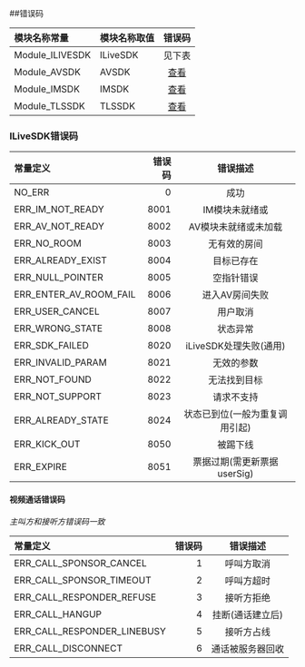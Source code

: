 ﻿##错误码


模块名称常量|模块名称取值|错误码
:--|:--|:--:
Module_ILIVESDK|ILiveSDK|见下表
Module_AVSDK|AVSDK|[查看](./avsdkErr.md)
Module_IMSDK|IMSDK|[查看](https://www.qcloud.com/doc/product/269/1671)
Module_TLSSDK|TLSSDK|[查看](http://bbs.qcloud.com/thread-8309-1-1.html)

### ILiveSDK错误码
常量定义|错误码|错误描述
:--|--:|:--:
NO_ERR                  |0|成功
ERR_IM_NOT_READY        |8001|IM模块未就绪或
ERR_AV_NOT_READY        |8002|AV模块未就绪或未加载
ERR_NO_ROOM             |8003|无有效的房间
ERR_ALREADY_EXIST       |8004|目标已存在
ERR_NULL_POINTER        |8005|空指针错误
ERR_ENTER_AV_ROOM_FAIL  |8006|进入AV房间失败
ERR_USER_CANCEL         |8007|用户取消
ERR_WRONG_STATE         |8008|状态异常
ERR_SDK_FAILED          |8020|iLiveSDK处理失败(通用)
ERR_INVALID_PARAM       |8021|无效的参数
ERR_NOT_FOUND           |8022|无法找到目标
ERR_NOT_SUPPORT         |8023|请求不支持
ERR_ALREADY_STATE       |8024|状态已到位(一般为重复调用引起)
ERR_KICK_OUT            |8050|被踢下线
ERR_EXPIRE              |8051|票据过期(需更新票据userSig)

#### 视频通话错误码
*主叫方和接听方错误码一致*

常量定义|错误码|错误描述
:--|--:|:--:
ERR_CALL_SPONSOR_CANCEL     |1|呼叫方取消
ERR_CALL_SPONSOR_TIMEOUT    |2|呼叫方超时
ERR_CALL_RESPONDER_REFUSE   |3|接听方拒绝
ERR_CALL_HANGUP             |4|挂断(通话建立后)
ERR_CALL_RESPONDER_LINEBUSY |5|接听方占线
ERR_CALL_DISCONNECT         |6|通话被服务器回收
